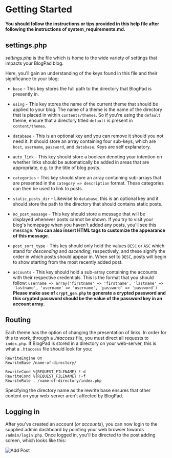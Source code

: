 # Getting Started
**You should follow the instructions or tips provided in this help file after following the instructions of system_requirements.md.**

## settings.php
_settings.php_ is the file which is home to the wide variety of settings that impacts your BlogPad blog. 

Here, you'll gain an understanding of the keys found in this file and their significance to your blog:

* `base` - This key stores the full path to the directory that BlogPad is presently in.

* `using` - This key stores the name of the current theme that should be applied to your blog. The name of a theme is the name of the directory that is placed in within `contents/themes`. So if you're using the `default` theme, ensure that a directory titled `default` is present in `content/themes`.

* `database` - This is an optional key and you can remove it should you not need it. It should store an array containing four sub-keys, which are `host`, `username`, `password`, and `database`. Keys are self explanatory.

* `auto_link` - This key should store a boolean denoting your intention on whether links should be automatically be added in areas that are appropriate, e.g. to the title of blog posts.

* `categories` - This key should store an array containing sub-arrays that are presented in the `category => description` format. These categories can then be used to link to posts.

* `static_posts_dir` - Likewise to `database`, this is an optional key and it should store the path to the directory that should contains static posts. 

* `no_post_message` - This key should store a message that will be displayed whenever posts cannot be shown. If you try to visit your blog's homepage when you haven't added any posts, you'll see this message. **You can also insert HTML tags to customize the appearance of this message**.

* `post_sort_type` - This key should only hold the values `DESC` or `ASC` which stand for _descending_ and _ascending_, respectively, and these signify the order in which posts should appear in. When set to `DESC`, posts will begin to show starting from the most recently added post. 

* `accounts` - This key should hold a sub-array containing the accounts with their respective credentials. This is the format that you should follow: `username => array('firstname' => 'firstname', 'lastname' => 'lastname', 'username' => 'username', 'password' => 'password')` **Please make use of `crypt_gen.php` to generate a crypted password and this crypted password should be the value of the password key in an account array**.

## Routing
Each theme has the option of changing the presentation of links. In order for this to work, through a _.htaccess_ file, you must direct all requests to `index.php`. If BlogPad is stored in a directory on your web-server, this is what a `.htaccess` file should look for you:

```
RewriteEngine On
RewriteBase /name-of-directory/

RewriteCond %{REQUEST_FILENAME} !-d
RewriteCond %{REQUEST_FILENAME} !-f
RewriteRule . /name-of-directory/index.php
```

Specifying the directory name as the rewrite base ensures that other content on your web-server aren't affected by BlogPad.

## Logging in
After you've created an account (_or accounts_), you can now login to the supplied admin dashboard by pointing your web browser towards `/admin/login.php`. Once logged in, you'll be directed to the post adding screen, which looks like this:

![Add Post](http://i.imgur.com/G8P2zoS.png)